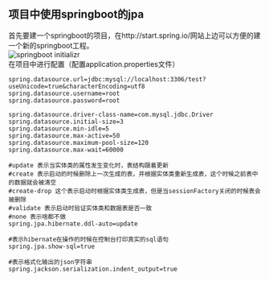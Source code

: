 ## 项目中使用springboot的jpa
首先要建一个springboot的项目，在http://start.spring.io/网站上边可以方便的建一个新的springboot工程。  
![springboot initializr](/springboot.png)  
在项目中进行配置（配置application.properties文件）  
 
    spring.datasource.url=jdbc:mysql://localhost:3306/test?useUnicode=true&characterEncoding=utf8
    spring.datasource.username=root
    spring.datasource.password=root
    
    spring.datasource.driver-class-name=com.mysql.jdbc.Driver
    spring.datasource.initial-size=3
    spring.datasource.min-idle=5
    spring.datasource.max-active=50
    spring.datasource.maximum-pool-size=120
    spring.datasource.max-wait=60000
    
    #update 表示当实体类的属性发生变化时，表结构跟着更新
    #create 表示启动的时候删除上一次生成的表，并根据实体类重新生成表，这个时候之前表中的数据就会被清空
    #create-drop 这个表示启动时根据实体类生成表，但是当sessionFactory关闭的时候表会被删除
    #validate 表示启动时验证实体类和数据表是否一致
    #none 表示啥都不做
    spring.jpa.hibernate.ddl-auto=update
    
    #表示hibernate在操作的时候在控制台打印真实的sql语句
    spring.jpa.show-sql=true
    
    #表示格式化输出的json字符串
    spring.jackson.serialization.indent_output=true

